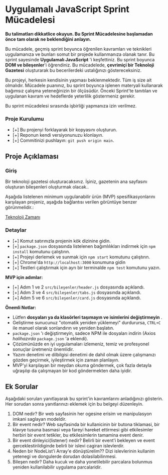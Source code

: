 # Uygulamalı JavaScript Sprint Mücadelesi

**Bu talimatları dikkatlice okuyun. Bu Sprint Mücadelesine başlamadan önce tam olarak ne beklendiğini anlayın.**

Bu mücadele, geçmiş sprint boyunca öğrenilen kavramları ve teknikleri uygulamanıza ve bunları somut bir projede kullanmanıza olanak tanır. Bu sprint sayesinde **Uygulamalı JavaScript** 'i keşfettiniz. Bu sprint boyunca **DOM ve bileşenler**'i öğrendiniz. Bu mücadelede, **çevrimiçi bir Teknoloji Gazetesi** oluşturarak bu becerilerdeki ustalığınızı göstereceksiniz.

Bu projeyi, herkesin kendisinin yapması beklenmektedir. Tüm iş size ait olmalıdır. Mücadele puanınız, bu sprint boyunca işlenen materyali kullanarak bağımsız çalışma yeteneğinizin bir ölçüsüdür. Önceki Sprint'te tanıtılan ve uygulanan kavram ve hedeflerde yeterlilik göstermeniz gerekir.

Bu sprint mücadelesi sırasında işbirliği yapmanıza izin verilmez.

### Proje Kurulumu

* [+] Bu projenyi forklayarak bir kopyasını oluşturun.
* [+] Reponun kendi versiyonunuzu klonlayın.
* [+] Commitinizi pushlayın: `git push origin main`.

## Proje Açıklaması

### Giriş

Bir teknoloji gazetesi oluşturacaksınız. İşiniz, gazetenin ana sayfasını oluşturan bileşenleri oluşturmak olacak..

Aşağıda listelenen minimum uygulanabilir ürün (MVP) spesifikasyonlarını karşılayan projeniz, aşağıda bağlantısı verilen görüntüye benzer görünmelidir.:

[Teknoloji Zamanı](/tasarım.png)

### Detaylar

- [+] Komut satırınızla projenin kök dizinine gidin.
- [+] `package.json` dosyasında listelenen bağımlılıkları indirmek için `npm install` komutunu çalıştırın.
- [+] Projeyi derlemek ve sunmak için `npm start` komutunu çalıştırın.
- [+] Chrome'da `http://localhost:3000` konumuna gidin
- [+] Testleri çalıştırmak için ayrı bir terminalde `npm test` komutunu yazın.

**MVP için adımlar:**

- [+] Adım 1 ve 2 `src/bileşenler/header.js` dosyasında açıklandı.
- [+] Adım 3 ve 4 `src/bileşenler/tabs.js` dosyasında açıklandı.
- [+] Adım 5 ve 6 `src/bileşenler/card.js` dosyasında açıklandı.

**Önemli Notlar:**

- Lütfen **dosyaları ya da klasörleri taşımayın ve isimlerini değiştirmeyin** .
- Geliştirme sunucunuz "otomatik yeniden yüklemeyi" durdurursa, `CTRL+C` ile manuel olarak sonlandırın ve yeniden başlatın.
- `package.json` 'ı değiştirmeyin, sadece NPM ile dosyaları indirin (Axios _halihazırda_ `package.json` 'a eklendi).
- Çözümünüzde en iyi uygulamaları izlemeniz, temiz ve profesyonel sonuçlar üretmeniz önemlidir.
- Yazım denetimi ve dilbilgisi denetimi de dahil olmak üzere çalışmanızı gözden geçirmek, iyileştirmek için zaman planlayın.
- MVP'yi karşılayan bir meydan okuma göndermek, çok fazla detayla uğraşılıp da çalışmayan bir kod göndermekten daha iyidir.


## Ek Sorular

Aşağıdaki soruları yanıtlayarak bu sprint'in kavramlarını anladığınızı gösterin. Her sorudan sonra yanıtlarınızı eklemek için bu belgeyi düzenleyin.

1. DOM nedir?
   Bir web sayfasinin her ogesine erisim ve manipulasyon imkani saglayan modeldir.
2. Bir event nedir?
   Web sayfasinda bir kullanicinin bir butona tiklamasi, bir klavye tusuna basmasi veya fareyi hareket ettirmesi gibi etkilesimler herbiri bir event tetikler, bu etkilesimlerin tamamina event denir.
3. Bir event dinleyici(listener) nedir?
   Belirli bir event'i bekleyen ve event gerceklestirildiginde belirli bir islevi cagiran islevlerdir.
4. Neden bir NodeList'i Array'e dönüştürelim??
   Dizi islevlerinin kullanim yetenegi ve dongulerde dorudan dolasilabilinmesi.
5. Bileşen nedir?
   Daha kucuk ve daha yonetilebilir parcalara bolunmus yeniden kullanilabilir uygulama parcalaridir.
